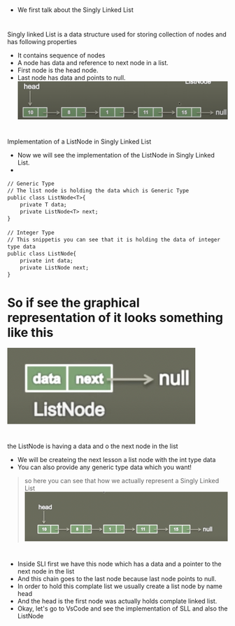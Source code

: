 #
- We first talk about the Singly Linked List 
#
Singly linked List is a data structure used for storing collection of nodes and has following properties
- It contains sequence of nodes
- A node has data and reference to next node in a list.
- First node is the head node.
- Last node has data and points to null.
![](./img/0.png)
#
Implementation of a ListNode in Singly Linked List
- Now we will see the implementation of the ListNode in Singly Linked List.
-
```
// Generic Type 
// The list node is holding the data which is Generic Type
public class ListNode<T>{
    private T data;
    private ListNode<T> next;
}

// Integer Type 
// This snippetis you can see that it is holding the data of integer type data
public class ListNode{
    private int data;
    private ListNode next;
}
```
# So if see the graphical representation of it looks something like this 
![](./img/1.png)
#
 the ListNode is having a data  and o the next node in the list 
- We will be createing the next lesson  a list node with the int type data 
- You can also provide any generic type data which you want!
> so here you can see that how we actually represent a Singly Linked List
![](./img/3.png)
#
- Inside SLI first we have this node which has a data and a pointer to the next node in the list
- And this chain goes to the last node because last node points to null.
- In order to hold this complate list we usually create a list node by name head
- And the head is the first node was actually holds complate linked list.
- Okay, let's go to VsCode and see the implementation of SLL and also the ListNode
